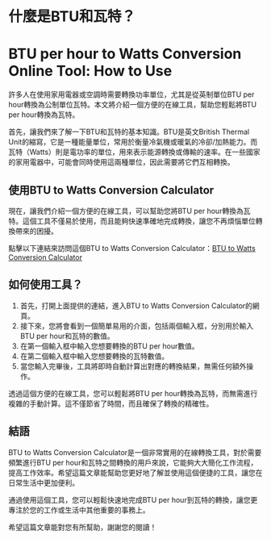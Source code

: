 什麼是BTU和瓦特？
==========

BTU per hour to Watts Conversion Online Tool: How to Use
========================================================

許多人在使用家用電器或空調時需要轉換功率單位，尤其是從英制單位BTU per hour轉換為公制單位瓦特。本文將介紹一個方便的在線工具，幫助您輕鬆將BTU per hour轉換為瓦特。

首先，讓我們來了解一下BTU和瓦特的基本知識。BTU是英文British Thermal Unit的縮寫，它是一種能量單位，常用於衡量冷氣機或暖氣的冷卻/加熱能力。而瓦特（Watts）則是電功率的單位，用來表示能源轉換或傳輸的速率。在一些國家的家用電器中，可能會同時使用這兩種單位，因此需要將它們互相轉換。

使用BTU to Watts Conversion Calculator
------------------------------------

現在，讓我們介紹一個方便的在線工具，可以幫助您將BTU per hour轉換為瓦特。這個工具不僅易於使用，而且能夠快速準確地完成轉換，讓您不再煩惱單位轉換帶來的困擾。

點擊以下連結來訪問這個BTU to Watts Conversion Calculator：[BTU to Watts Conversion Calculator](https://www.onlinecalculatorsfree.com/zh-tw/convert/btu-to-watts.html)

如何使用工具？
-------

1. 首先，打開上面提供的連結，進入BTU to Watts Conversion Calculator的網頁。
2. 接下來，您將會看到一個簡單易用的介面，包括兩個輸入框，分別用於輸入BTU per hour和瓦特的數值。
3. 在第一個輸入框中輸入您想要轉換的BTU per hour數值。
4. 在第二個輸入框中輸入您想要轉換的瓦特數值。
5. 當您輸入完畢後，工具將即時自動計算出對應的轉換結果，無需任何額外操作。

透過這個方便的在線工具，您可以輕鬆將BTU per hour轉換為瓦特，而無需進行複雜的手動計算。這不僅節省了時間，而且確保了轉換的精確性。

結語
--

BTU to Watts Conversion Calculator是一個非常實用的在線轉換工具，對於需要頻繁進行BTU per hour和瓦特之間轉換的用戶來說，它能夠大大簡化工作流程，提高工作效率。希望這篇文章能幫助您更好地了解並使用這個便捷的工具，讓您在日常生活中更加便利。

通過使用這個工具，您可以輕鬆快速地完成BTU per hour到瓦特的轉換，讓您更專注於您的工作或生活中其他重要的事務上。

希望這篇文章能對您有所幫助，謝謝您的閱讀！